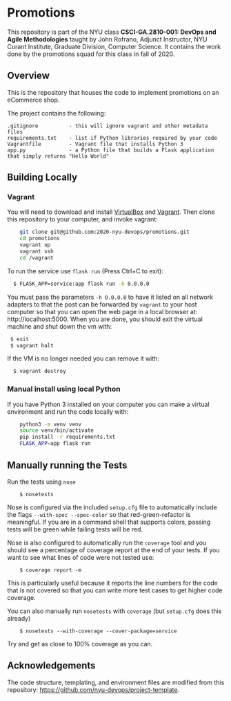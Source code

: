 # Promotions

This repository is part of the NYU class **CSCI-GA.2810-001: DevOps and Agile Methodologies** taught by John Rofrano, Adjunct Instructor, NYU Curant Institute, Graduate Division, Computer Science. It contains the work done by the promotions squad for this class in fall of 2020.

## Overview

This is the repository that houses the code to implement promotions on an eCommerce shop.

The project contains the following:

```text
.gitignore          - this will ignore vagrant and other metadata files
requirements.txt    - list if Python libraries required by your code
Vagrantfile         - Vagrant file that installs Python 3
app.py              - a Python file that builds a Flask application that simply returns "Hello World"
```

## Building Locally

### Vagrant

You will need to download and install [VirtualBox](https://www.virtualbox.org/) and [Vagrant](https://www.vagrantup.com/). Then clone this repository to your computer, and invoke vagrant:

```bash
    git clone git@github.com:2020-nyu-devops/promotions.git
    cd promotions
    vagrant up
    vagrant ssh
    cd /vagrant
```

To run the service use `flask run` (Press Ctrl+C to exit):

```bash
  $ FLASK_APP=service:app flask run -h 0.0.0.0
```

You must pass the parameters `-h 0.0.0.0` to have it listed on all network adapters to that the post can be forwarded by `vagrant` to your host computer so that you can open the web page in a local browser at: http://localhost:5000. When you are done, you should exit the virtual machine and shut down the vm with:

```bash
 $ exit
 $ vagrant halt
```

If the VM is no longer needed you can remove it with:

```bash
  $ vagrant destroy
```

### Manual install using local Python

If you have Python 3 installed on your computer you can make a virtual environment and run the code locally with:

```bash
    python3 -m venv venv
    source venv/bin/activate
    pip install -r requirements.txt
    FLASK_APP=app flask run
```

## Manually running the Tests

Run the tests using `nose`

```shell
    $ nosetests
```

Nose is configured via the included `setup.cfg` file to automatically include the flags `--with-spec --spec-color` so that red-green-refactor is meaningful. If you are in a command shell that supports colors, passing tests will be green while failing tests will be red.

Nose is also configured to automatically run the `coverage` tool and you should see a percentage of coverage report at the end of your tests. If you want to see what lines of code were not tested use:

```shell
    $ coverage report -m
```

This is particularly useful because it reports the line numbers for the code that is not covered so that you can write more test cases to get higher code coverage.

You can also manually run `nosetests` with `coverage` (but `setup.cfg` does this already)

```shell
    $ nosetests --with-coverage --cover-package=service
```

Try and get as close to 100% coverage as you can.

## Acknowledgements

The code structure, templating, and environment files are modified from this repository: https://github.com/nyu-devops/project-template.
